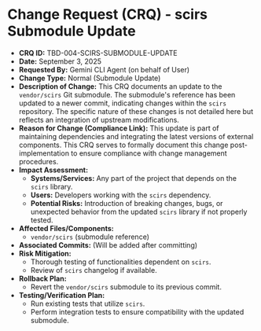 # Change Request (CRQ) - scirs Submodule Update

*   **CRQ ID:** TBD-004-SCIRS-SUBMODULE-UPDATE
*   **Date:** September 3, 2025
*   **Requested By:** Gemini CLI Agent (on behalf of User)
*   **Change Type:** Normal (Submodule Update)
*   **Description of Change:**
    This CRQ documents an update to the `vendor/scirs` Git submodule. The submodule's reference has been updated to a newer commit, indicating changes within the `scirs` repository. The specific nature of these changes is not detailed here but reflects an integration of upstream modifications.
*   **Reason for Change (Compliance Link):**
    This update is part of maintaining dependencies and integrating the latest versions of external components. This CRQ serves to formally document this change post-implementation to ensure compliance with change management procedures.
*   **Impact Assessment:**
    *   **Systems/Services:** Any part of the project that depends on the `scirs` library.
    *   **Users:** Developers working with the `scirs` dependency.
    *   **Potential Risks:** Introduction of breaking changes, bugs, or unexpected behavior from the updated `scirs` library if not properly tested.
*   **Affected Files/Components:**
    *   `vendor/scirs` (submodule reference)
*   **Associated Commits:** (Will be added after committing)
*   **Risk Mitigation:**
    *   Thorough testing of functionalities dependent on `scirs`.
    *   Review of `scirs` changelog if available.
*   **Rollback Plan:**
    *   Revert the `vendor/scirs` submodule to its previous commit.
*   **Testing/Verification Plan:**
    *   Run existing tests that utilize `scirs`.
    *   Perform integration tests to ensure compatibility with the updated submodule.
